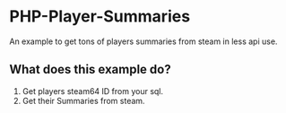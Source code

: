 # PHP-Player-Summaries
An example to get tons of players summaries from steam in less api use.

## What does this example do?
1. Get players steam64 ID from your sql.  
2. Get their Summaries from steam.
